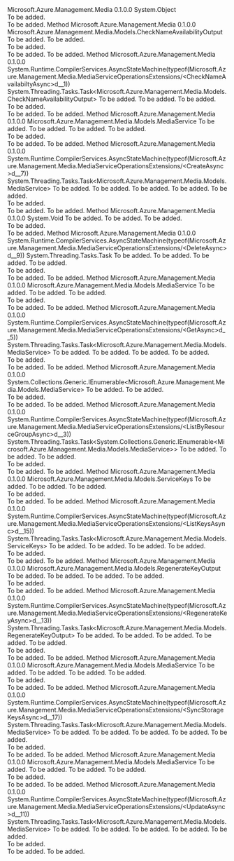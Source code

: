 <Type Name="MediaServiceOperationsExtensions" FullName="Microsoft.Azure.Management.Media.MediaServiceOperationsExtensions">
  <TypeSignature Language="C#" Value="public static class MediaServiceOperationsExtensions" />
  <TypeSignature Language="ILAsm" Value=".class public auto ansi abstract sealed beforefieldinit MediaServiceOperationsExtensions extends System.Object" />
  <TypeSignature Language="DocId" Value="T:Microsoft.Azure.Management.Media.MediaServiceOperationsExtensions" />
  <TypeSignature Language="VB.NET" Value="Public Module MediaServiceOperationsExtensions" />
  <TypeSignature Language="F#" Value="type MediaServiceOperationsExtensions = class" />
  <AssemblyInfo>
    <AssemblyName>Microsoft.Azure.Management.Media</AssemblyName>
    <AssemblyVersion>0.1.0.0</AssemblyVersion>
  </AssemblyInfo>
  <Base>
    <BaseTypeName>System.Object</BaseTypeName>
  </Base>
  <Interfaces />
  <Docs>
    <summary>To be added.</summary>
    <remarks>To be added.</remarks>
  </Docs>
  <Members>
    <Member MemberName="CheckNameAvailabilty">
      <MemberSignature Language="C#" Value="public static Microsoft.Azure.Management.Media.Models.CheckNameAvailabilityOutput CheckNameAvailabilty (this Microsoft.Azure.Management.Media.IMediaServiceOperations operations, Microsoft.Azure.Management.Media.Models.CheckNameAvailabilityInput checkNameAvailabilityInput);" />
      <MemberSignature Language="ILAsm" Value=".method public static hidebysig class Microsoft.Azure.Management.Media.Models.CheckNameAvailabilityOutput CheckNameAvailabilty(class Microsoft.Azure.Management.Media.IMediaServiceOperations operations, class Microsoft.Azure.Management.Media.Models.CheckNameAvailabilityInput checkNameAvailabilityInput) cil managed" />
      <MemberSignature Language="DocId" Value="M:Microsoft.Azure.Management.Media.MediaServiceOperationsExtensions.CheckNameAvailabilty(Microsoft.Azure.Management.Media.IMediaServiceOperations,Microsoft.Azure.Management.Media.Models.CheckNameAvailabilityInput)" />
      <MemberSignature Language="F#" Value="static member CheckNameAvailabilty : Microsoft.Azure.Management.Media.IMediaServiceOperations * Microsoft.Azure.Management.Media.Models.CheckNameAvailabilityInput -&gt; Microsoft.Azure.Management.Media.Models.CheckNameAvailabilityOutput" Usage="Microsoft.Azure.Management.Media.MediaServiceOperationsExtensions.CheckNameAvailabilty (operations, checkNameAvailabilityInput)" />
      <MemberType>Method</MemberType>
      <AssemblyInfo>
        <AssemblyName>Microsoft.Azure.Management.Media</AssemblyName>
        <AssemblyVersion>0.1.0.0</AssemblyVersion>
      </AssemblyInfo>
      <ReturnValue>
        <ReturnType>Microsoft.Azure.Management.Media.Models.CheckNameAvailabilityOutput</ReturnType>
      </ReturnValue>
      <Parameters>
        <Parameter Name="operations" Type="Microsoft.Azure.Management.Media.IMediaServiceOperations" RefType="this" />
        <Parameter Name="checkNameAvailabilityInput" Type="Microsoft.Azure.Management.Media.Models.CheckNameAvailabilityInput" />
      </Parameters>
      <Docs>
        <param name="operations">To be added.</param>
        <param name="checkNameAvailabilityInput">To be added.</param>
        <summary>To be added.</summary>
        <returns>To be added.</returns>
        <remarks>To be added.</remarks>
      </Docs>
    </Member>
    <Member MemberName="CheckNameAvailabiltyAsync">
      <MemberSignature Language="C#" Value="public static System.Threading.Tasks.Task&lt;Microsoft.Azure.Management.Media.Models.CheckNameAvailabilityOutput&gt; CheckNameAvailabiltyAsync (this Microsoft.Azure.Management.Media.IMediaServiceOperations operations, Microsoft.Azure.Management.Media.Models.CheckNameAvailabilityInput checkNameAvailabilityInput, System.Threading.CancellationToken cancellationToken = null);" />
      <MemberSignature Language="ILAsm" Value=".method public static hidebysig class System.Threading.Tasks.Task`1&lt;class Microsoft.Azure.Management.Media.Models.CheckNameAvailabilityOutput&gt; CheckNameAvailabiltyAsync(class Microsoft.Azure.Management.Media.IMediaServiceOperations operations, class Microsoft.Azure.Management.Media.Models.CheckNameAvailabilityInput checkNameAvailabilityInput, valuetype System.Threading.CancellationToken cancellationToken) cil managed" />
      <MemberSignature Language="DocId" Value="M:Microsoft.Azure.Management.Media.MediaServiceOperationsExtensions.CheckNameAvailabiltyAsync(Microsoft.Azure.Management.Media.IMediaServiceOperations,Microsoft.Azure.Management.Media.Models.CheckNameAvailabilityInput,System.Threading.CancellationToken)" />
      <MemberSignature Language="F#" Value="static member CheckNameAvailabiltyAsync : Microsoft.Azure.Management.Media.IMediaServiceOperations * Microsoft.Azure.Management.Media.Models.CheckNameAvailabilityInput * System.Threading.CancellationToken -&gt; System.Threading.Tasks.Task&lt;Microsoft.Azure.Management.Media.Models.CheckNameAvailabilityOutput&gt;" Usage="Microsoft.Azure.Management.Media.MediaServiceOperationsExtensions.CheckNameAvailabiltyAsync (operations, checkNameAvailabilityInput, cancellationToken)" />
      <MemberType>Method</MemberType>
      <AssemblyInfo>
        <AssemblyName>Microsoft.Azure.Management.Media</AssemblyName>
        <AssemblyVersion>0.1.0.0</AssemblyVersion>
      </AssemblyInfo>
      <Attributes>
        <Attribute>
          <AttributeName>System.Runtime.CompilerServices.AsyncStateMachine(typeof(Microsoft.Azure.Management.Media.MediaServiceOperationsExtensions/&lt;CheckNameAvailabiltyAsync&gt;d__1))</AttributeName>
        </Attribute>
      </Attributes>
      <ReturnValue>
        <ReturnType>System.Threading.Tasks.Task&lt;Microsoft.Azure.Management.Media.Models.CheckNameAvailabilityOutput&gt;</ReturnType>
      </ReturnValue>
      <Parameters>
        <Parameter Name="operations" Type="Microsoft.Azure.Management.Media.IMediaServiceOperations" RefType="this" />
        <Parameter Name="checkNameAvailabilityInput" Type="Microsoft.Azure.Management.Media.Models.CheckNameAvailabilityInput" />
        <Parameter Name="cancellationToken" Type="System.Threading.CancellationToken" />
      </Parameters>
      <Docs>
        <param name="operations">To be added.</param>
        <param name="checkNameAvailabilityInput">To be added.</param>
        <param name="cancellationToken">To be added.</param>
        <summary>To be added.</summary>
        <returns>To be added.</returns>
        <remarks>To be added.</remarks>
      </Docs>
    </Member>
    <Member MemberName="Create">
      <MemberSignature Language="C#" Value="public static Microsoft.Azure.Management.Media.Models.MediaService Create (this Microsoft.Azure.Management.Media.IMediaServiceOperations operations, string resourceGroupName, string mediaServiceName, Microsoft.Azure.Management.Media.Models.MediaService mediaService);" />
      <MemberSignature Language="ILAsm" Value=".method public static hidebysig class Microsoft.Azure.Management.Media.Models.MediaService Create(class Microsoft.Azure.Management.Media.IMediaServiceOperations operations, string resourceGroupName, string mediaServiceName, class Microsoft.Azure.Management.Media.Models.MediaService mediaService) cil managed" />
      <MemberSignature Language="DocId" Value="M:Microsoft.Azure.Management.Media.MediaServiceOperationsExtensions.Create(Microsoft.Azure.Management.Media.IMediaServiceOperations,System.String,System.String,Microsoft.Azure.Management.Media.Models.MediaService)" />
      <MemberSignature Language="F#" Value="static member Create : Microsoft.Azure.Management.Media.IMediaServiceOperations * string * string * Microsoft.Azure.Management.Media.Models.MediaService -&gt; Microsoft.Azure.Management.Media.Models.MediaService" Usage="Microsoft.Azure.Management.Media.MediaServiceOperationsExtensions.Create (operations, resourceGroupName, mediaServiceName, mediaService)" />
      <MemberType>Method</MemberType>
      <AssemblyInfo>
        <AssemblyName>Microsoft.Azure.Management.Media</AssemblyName>
        <AssemblyVersion>0.1.0.0</AssemblyVersion>
      </AssemblyInfo>
      <ReturnValue>
        <ReturnType>Microsoft.Azure.Management.Media.Models.MediaService</ReturnType>
      </ReturnValue>
      <Parameters>
        <Parameter Name="operations" Type="Microsoft.Azure.Management.Media.IMediaServiceOperations" RefType="this" />
        <Parameter Name="resourceGroupName" Type="System.String" />
        <Parameter Name="mediaServiceName" Type="System.String" />
        <Parameter Name="mediaService" Type="Microsoft.Azure.Management.Media.Models.MediaService" />
      </Parameters>
      <Docs>
        <param name="operations">To be added.</param>
        <param name="resourceGroupName">To be added.</param>
        <param name="mediaServiceName">To be added.</param>
        <param name="mediaService">To be added.</param>
        <summary>To be added.</summary>
        <returns>To be added.</returns>
        <remarks>To be added.</remarks>
      </Docs>
    </Member>
    <Member MemberName="CreateAsync">
      <MemberSignature Language="C#" Value="public static System.Threading.Tasks.Task&lt;Microsoft.Azure.Management.Media.Models.MediaService&gt; CreateAsync (this Microsoft.Azure.Management.Media.IMediaServiceOperations operations, string resourceGroupName, string mediaServiceName, Microsoft.Azure.Management.Media.Models.MediaService mediaService, System.Threading.CancellationToken cancellationToken = null);" />
      <MemberSignature Language="ILAsm" Value=".method public static hidebysig class System.Threading.Tasks.Task`1&lt;class Microsoft.Azure.Management.Media.Models.MediaService&gt; CreateAsync(class Microsoft.Azure.Management.Media.IMediaServiceOperations operations, string resourceGroupName, string mediaServiceName, class Microsoft.Azure.Management.Media.Models.MediaService mediaService, valuetype System.Threading.CancellationToken cancellationToken) cil managed" />
      <MemberSignature Language="DocId" Value="M:Microsoft.Azure.Management.Media.MediaServiceOperationsExtensions.CreateAsync(Microsoft.Azure.Management.Media.IMediaServiceOperations,System.String,System.String,Microsoft.Azure.Management.Media.Models.MediaService,System.Threading.CancellationToken)" />
      <MemberSignature Language="F#" Value="static member CreateAsync : Microsoft.Azure.Management.Media.IMediaServiceOperations * string * string * Microsoft.Azure.Management.Media.Models.MediaService * System.Threading.CancellationToken -&gt; System.Threading.Tasks.Task&lt;Microsoft.Azure.Management.Media.Models.MediaService&gt;" Usage="Microsoft.Azure.Management.Media.MediaServiceOperationsExtensions.CreateAsync (operations, resourceGroupName, mediaServiceName, mediaService, cancellationToken)" />
      <MemberType>Method</MemberType>
      <AssemblyInfo>
        <AssemblyName>Microsoft.Azure.Management.Media</AssemblyName>
        <AssemblyVersion>0.1.0.0</AssemblyVersion>
      </AssemblyInfo>
      <Attributes>
        <Attribute>
          <AttributeName>System.Runtime.CompilerServices.AsyncStateMachine(typeof(Microsoft.Azure.Management.Media.MediaServiceOperationsExtensions/&lt;CreateAsync&gt;d__7))</AttributeName>
        </Attribute>
      </Attributes>
      <ReturnValue>
        <ReturnType>System.Threading.Tasks.Task&lt;Microsoft.Azure.Management.Media.Models.MediaService&gt;</ReturnType>
      </ReturnValue>
      <Parameters>
        <Parameter Name="operations" Type="Microsoft.Azure.Management.Media.IMediaServiceOperations" RefType="this" />
        <Parameter Name="resourceGroupName" Type="System.String" />
        <Parameter Name="mediaServiceName" Type="System.String" />
        <Parameter Name="mediaService" Type="Microsoft.Azure.Management.Media.Models.MediaService" />
        <Parameter Name="cancellationToken" Type="System.Threading.CancellationToken" />
      </Parameters>
      <Docs>
        <param name="operations">To be added.</param>
        <param name="resourceGroupName">To be added.</param>
        <param name="mediaServiceName">To be added.</param>
        <param name="mediaService">To be added.</param>
        <param name="cancellationToken">To be added.</param>
        <summary>To be added.</summary>
        <returns>To be added.</returns>
        <remarks>To be added.</remarks>
      </Docs>
    </Member>
    <Member MemberName="Delete">
      <MemberSignature Language="C#" Value="public static void Delete (this Microsoft.Azure.Management.Media.IMediaServiceOperations operations, string resourceGroupName, string mediaServiceName);" />
      <MemberSignature Language="ILAsm" Value=".method public static hidebysig void Delete(class Microsoft.Azure.Management.Media.IMediaServiceOperations operations, string resourceGroupName, string mediaServiceName) cil managed" />
      <MemberSignature Language="DocId" Value="M:Microsoft.Azure.Management.Media.MediaServiceOperationsExtensions.Delete(Microsoft.Azure.Management.Media.IMediaServiceOperations,System.String,System.String)" />
      <MemberSignature Language="VB.NET" Value="&lt;Extension()&gt;&#xA;Public Sub Delete (operations As IMediaServiceOperations, resourceGroupName As String, mediaServiceName As String)" />
      <MemberSignature Language="F#" Value="static member Delete : Microsoft.Azure.Management.Media.IMediaServiceOperations * string * string -&gt; unit" Usage="Microsoft.Azure.Management.Media.MediaServiceOperationsExtensions.Delete (operations, resourceGroupName, mediaServiceName)" />
      <MemberType>Method</MemberType>
      <AssemblyInfo>
        <AssemblyName>Microsoft.Azure.Management.Media</AssemblyName>
        <AssemblyVersion>0.1.0.0</AssemblyVersion>
      </AssemblyInfo>
      <ReturnValue>
        <ReturnType>System.Void</ReturnType>
      </ReturnValue>
      <Parameters>
        <Parameter Name="operations" Type="Microsoft.Azure.Management.Media.IMediaServiceOperations" RefType="this" />
        <Parameter Name="resourceGroupName" Type="System.String" />
        <Parameter Name="mediaServiceName" Type="System.String" />
      </Parameters>
      <Docs>
        <param name="operations">To be added.</param>
        <param name="resourceGroupName">To be added.</param>
        <param name="mediaServiceName">To be added.</param>
        <summary>To be added.</summary>
        <remarks>To be added.</remarks>
      </Docs>
    </Member>
    <Member MemberName="DeleteAsync">
      <MemberSignature Language="C#" Value="public static System.Threading.Tasks.Task DeleteAsync (this Microsoft.Azure.Management.Media.IMediaServiceOperations operations, string resourceGroupName, string mediaServiceName, System.Threading.CancellationToken cancellationToken = null);" />
      <MemberSignature Language="ILAsm" Value=".method public static hidebysig class System.Threading.Tasks.Task DeleteAsync(class Microsoft.Azure.Management.Media.IMediaServiceOperations operations, string resourceGroupName, string mediaServiceName, valuetype System.Threading.CancellationToken cancellationToken) cil managed" />
      <MemberSignature Language="DocId" Value="M:Microsoft.Azure.Management.Media.MediaServiceOperationsExtensions.DeleteAsync(Microsoft.Azure.Management.Media.IMediaServiceOperations,System.String,System.String,System.Threading.CancellationToken)" />
      <MemberSignature Language="F#" Value="static member DeleteAsync : Microsoft.Azure.Management.Media.IMediaServiceOperations * string * string * System.Threading.CancellationToken -&gt; System.Threading.Tasks.Task" Usage="Microsoft.Azure.Management.Media.MediaServiceOperationsExtensions.DeleteAsync (operations, resourceGroupName, mediaServiceName, cancellationToken)" />
      <MemberType>Method</MemberType>
      <AssemblyInfo>
        <AssemblyName>Microsoft.Azure.Management.Media</AssemblyName>
        <AssemblyVersion>0.1.0.0</AssemblyVersion>
      </AssemblyInfo>
      <Attributes>
        <Attribute>
          <AttributeName>System.Runtime.CompilerServices.AsyncStateMachine(typeof(Microsoft.Azure.Management.Media.MediaServiceOperationsExtensions/&lt;DeleteAsync&gt;d__9))</AttributeName>
        </Attribute>
      </Attributes>
      <ReturnValue>
        <ReturnType>System.Threading.Tasks.Task</ReturnType>
      </ReturnValue>
      <Parameters>
        <Parameter Name="operations" Type="Microsoft.Azure.Management.Media.IMediaServiceOperations" RefType="this" />
        <Parameter Name="resourceGroupName" Type="System.String" />
        <Parameter Name="mediaServiceName" Type="System.String" />
        <Parameter Name="cancellationToken" Type="System.Threading.CancellationToken" />
      </Parameters>
      <Docs>
        <param name="operations">To be added.</param>
        <param name="resourceGroupName">To be added.</param>
        <param name="mediaServiceName">To be added.</param>
        <param name="cancellationToken">To be added.</param>
        <summary>To be added.</summary>
        <returns>To be added.</returns>
        <remarks>To be added.</remarks>
      </Docs>
    </Member>
    <Member MemberName="Get">
      <MemberSignature Language="C#" Value="public static Microsoft.Azure.Management.Media.Models.MediaService Get (this Microsoft.Azure.Management.Media.IMediaServiceOperations operations, string resourceGroupName, string mediaServiceName);" />
      <MemberSignature Language="ILAsm" Value=".method public static hidebysig class Microsoft.Azure.Management.Media.Models.MediaService Get(class Microsoft.Azure.Management.Media.IMediaServiceOperations operations, string resourceGroupName, string mediaServiceName) cil managed" />
      <MemberSignature Language="DocId" Value="M:Microsoft.Azure.Management.Media.MediaServiceOperationsExtensions.Get(Microsoft.Azure.Management.Media.IMediaServiceOperations,System.String,System.String)" />
      <MemberSignature Language="VB.NET" Value="&lt;Extension()&gt;&#xA;Public Function Get (operations As IMediaServiceOperations, resourceGroupName As String, mediaServiceName As String) As MediaService" />
      <MemberSignature Language="F#" Value="static member Get : Microsoft.Azure.Management.Media.IMediaServiceOperations * string * string -&gt; Microsoft.Azure.Management.Media.Models.MediaService" Usage="Microsoft.Azure.Management.Media.MediaServiceOperationsExtensions.Get (operations, resourceGroupName, mediaServiceName)" />
      <MemberType>Method</MemberType>
      <AssemblyInfo>
        <AssemblyName>Microsoft.Azure.Management.Media</AssemblyName>
        <AssemblyVersion>0.1.0.0</AssemblyVersion>
      </AssemblyInfo>
      <ReturnValue>
        <ReturnType>Microsoft.Azure.Management.Media.Models.MediaService</ReturnType>
      </ReturnValue>
      <Parameters>
        <Parameter Name="operations" Type="Microsoft.Azure.Management.Media.IMediaServiceOperations" RefType="this" />
        <Parameter Name="resourceGroupName" Type="System.String" />
        <Parameter Name="mediaServiceName" Type="System.String" />
      </Parameters>
      <Docs>
        <param name="operations">To be added.</param>
        <param name="resourceGroupName">To be added.</param>
        <param name="mediaServiceName">To be added.</param>
        <summary>To be added.</summary>
        <returns>To be added.</returns>
        <remarks>To be added.</remarks>
      </Docs>
    </Member>
    <Member MemberName="GetAsync">
      <MemberSignature Language="C#" Value="public static System.Threading.Tasks.Task&lt;Microsoft.Azure.Management.Media.Models.MediaService&gt; GetAsync (this Microsoft.Azure.Management.Media.IMediaServiceOperations operations, string resourceGroupName, string mediaServiceName, System.Threading.CancellationToken cancellationToken = null);" />
      <MemberSignature Language="ILAsm" Value=".method public static hidebysig class System.Threading.Tasks.Task`1&lt;class Microsoft.Azure.Management.Media.Models.MediaService&gt; GetAsync(class Microsoft.Azure.Management.Media.IMediaServiceOperations operations, string resourceGroupName, string mediaServiceName, valuetype System.Threading.CancellationToken cancellationToken) cil managed" />
      <MemberSignature Language="DocId" Value="M:Microsoft.Azure.Management.Media.MediaServiceOperationsExtensions.GetAsync(Microsoft.Azure.Management.Media.IMediaServiceOperations,System.String,System.String,System.Threading.CancellationToken)" />
      <MemberSignature Language="F#" Value="static member GetAsync : Microsoft.Azure.Management.Media.IMediaServiceOperations * string * string * System.Threading.CancellationToken -&gt; System.Threading.Tasks.Task&lt;Microsoft.Azure.Management.Media.Models.MediaService&gt;" Usage="Microsoft.Azure.Management.Media.MediaServiceOperationsExtensions.GetAsync (operations, resourceGroupName, mediaServiceName, cancellationToken)" />
      <MemberType>Method</MemberType>
      <AssemblyInfo>
        <AssemblyName>Microsoft.Azure.Management.Media</AssemblyName>
        <AssemblyVersion>0.1.0.0</AssemblyVersion>
      </AssemblyInfo>
      <Attributes>
        <Attribute>
          <AttributeName>System.Runtime.CompilerServices.AsyncStateMachine(typeof(Microsoft.Azure.Management.Media.MediaServiceOperationsExtensions/&lt;GetAsync&gt;d__5))</AttributeName>
        </Attribute>
      </Attributes>
      <ReturnValue>
        <ReturnType>System.Threading.Tasks.Task&lt;Microsoft.Azure.Management.Media.Models.MediaService&gt;</ReturnType>
      </ReturnValue>
      <Parameters>
        <Parameter Name="operations" Type="Microsoft.Azure.Management.Media.IMediaServiceOperations" RefType="this" />
        <Parameter Name="resourceGroupName" Type="System.String" />
        <Parameter Name="mediaServiceName" Type="System.String" />
        <Parameter Name="cancellationToken" Type="System.Threading.CancellationToken" />
      </Parameters>
      <Docs>
        <param name="operations">To be added.</param>
        <param name="resourceGroupName">To be added.</param>
        <param name="mediaServiceName">To be added.</param>
        <param name="cancellationToken">To be added.</param>
        <summary>To be added.</summary>
        <returns>To be added.</returns>
        <remarks>To be added.</remarks>
      </Docs>
    </Member>
    <Member MemberName="ListByResourceGroup">
      <MemberSignature Language="C#" Value="public static System.Collections.Generic.IEnumerable&lt;Microsoft.Azure.Management.Media.Models.MediaService&gt; ListByResourceGroup (this Microsoft.Azure.Management.Media.IMediaServiceOperations operations, string resourceGroupName);" />
      <MemberSignature Language="ILAsm" Value=".method public static hidebysig class System.Collections.Generic.IEnumerable`1&lt;class Microsoft.Azure.Management.Media.Models.MediaService&gt; ListByResourceGroup(class Microsoft.Azure.Management.Media.IMediaServiceOperations operations, string resourceGroupName) cil managed" />
      <MemberSignature Language="DocId" Value="M:Microsoft.Azure.Management.Media.MediaServiceOperationsExtensions.ListByResourceGroup(Microsoft.Azure.Management.Media.IMediaServiceOperations,System.String)" />
      <MemberSignature Language="VB.NET" Value="&lt;Extension()&gt;&#xA;Public Function ListByResourceGroup (operations As IMediaServiceOperations, resourceGroupName As String) As IEnumerable(Of MediaService)" />
      <MemberSignature Language="F#" Value="static member ListByResourceGroup : Microsoft.Azure.Management.Media.IMediaServiceOperations * string -&gt; seq&lt;Microsoft.Azure.Management.Media.Models.MediaService&gt;" Usage="Microsoft.Azure.Management.Media.MediaServiceOperationsExtensions.ListByResourceGroup (operations, resourceGroupName)" />
      <MemberType>Method</MemberType>
      <AssemblyInfo>
        <AssemblyName>Microsoft.Azure.Management.Media</AssemblyName>
        <AssemblyVersion>0.1.0.0</AssemblyVersion>
      </AssemblyInfo>
      <ReturnValue>
        <ReturnType>System.Collections.Generic.IEnumerable&lt;Microsoft.Azure.Management.Media.Models.MediaService&gt;</ReturnType>
      </ReturnValue>
      <Parameters>
        <Parameter Name="operations" Type="Microsoft.Azure.Management.Media.IMediaServiceOperations" RefType="this" />
        <Parameter Name="resourceGroupName" Type="System.String" />
      </Parameters>
      <Docs>
        <param name="operations">To be added.</param>
        <param name="resourceGroupName">To be added.</param>
        <summary>To be added.</summary>
        <returns>To be added.</returns>
        <remarks>To be added.</remarks>
      </Docs>
    </Member>
    <Member MemberName="ListByResourceGroupAsync">
      <MemberSignature Language="C#" Value="public static System.Threading.Tasks.Task&lt;System.Collections.Generic.IEnumerable&lt;Microsoft.Azure.Management.Media.Models.MediaService&gt;&gt; ListByResourceGroupAsync (this Microsoft.Azure.Management.Media.IMediaServiceOperations operations, string resourceGroupName, System.Threading.CancellationToken cancellationToken = null);" />
      <MemberSignature Language="ILAsm" Value=".method public static hidebysig class System.Threading.Tasks.Task`1&lt;class System.Collections.Generic.IEnumerable`1&lt;class Microsoft.Azure.Management.Media.Models.MediaService&gt;&gt; ListByResourceGroupAsync(class Microsoft.Azure.Management.Media.IMediaServiceOperations operations, string resourceGroupName, valuetype System.Threading.CancellationToken cancellationToken) cil managed" />
      <MemberSignature Language="DocId" Value="M:Microsoft.Azure.Management.Media.MediaServiceOperationsExtensions.ListByResourceGroupAsync(Microsoft.Azure.Management.Media.IMediaServiceOperations,System.String,System.Threading.CancellationToken)" />
      <MemberSignature Language="F#" Value="static member ListByResourceGroupAsync : Microsoft.Azure.Management.Media.IMediaServiceOperations * string * System.Threading.CancellationToken -&gt; System.Threading.Tasks.Task&lt;seq&lt;Microsoft.Azure.Management.Media.Models.MediaService&gt;&gt;" Usage="Microsoft.Azure.Management.Media.MediaServiceOperationsExtensions.ListByResourceGroupAsync (operations, resourceGroupName, cancellationToken)" />
      <MemberType>Method</MemberType>
      <AssemblyInfo>
        <AssemblyName>Microsoft.Azure.Management.Media</AssemblyName>
        <AssemblyVersion>0.1.0.0</AssemblyVersion>
      </AssemblyInfo>
      <Attributes>
        <Attribute>
          <AttributeName>System.Runtime.CompilerServices.AsyncStateMachine(typeof(Microsoft.Azure.Management.Media.MediaServiceOperationsExtensions/&lt;ListByResourceGroupAsync&gt;d__3))</AttributeName>
        </Attribute>
      </Attributes>
      <ReturnValue>
        <ReturnType>System.Threading.Tasks.Task&lt;System.Collections.Generic.IEnumerable&lt;Microsoft.Azure.Management.Media.Models.MediaService&gt;&gt;</ReturnType>
      </ReturnValue>
      <Parameters>
        <Parameter Name="operations" Type="Microsoft.Azure.Management.Media.IMediaServiceOperations" RefType="this" />
        <Parameter Name="resourceGroupName" Type="System.String" />
        <Parameter Name="cancellationToken" Type="System.Threading.CancellationToken" />
      </Parameters>
      <Docs>
        <param name="operations">To be added.</param>
        <param name="resourceGroupName">To be added.</param>
        <param name="cancellationToken">To be added.</param>
        <summary>To be added.</summary>
        <returns>To be added.</returns>
        <remarks>To be added.</remarks>
      </Docs>
    </Member>
    <Member MemberName="ListKeys">
      <MemberSignature Language="C#" Value="public static Microsoft.Azure.Management.Media.Models.ServiceKeys ListKeys (this Microsoft.Azure.Management.Media.IMediaServiceOperations operations, string resourceGroupName, string mediaServiceName);" />
      <MemberSignature Language="ILAsm" Value=".method public static hidebysig class Microsoft.Azure.Management.Media.Models.ServiceKeys ListKeys(class Microsoft.Azure.Management.Media.IMediaServiceOperations operations, string resourceGroupName, string mediaServiceName) cil managed" />
      <MemberSignature Language="DocId" Value="M:Microsoft.Azure.Management.Media.MediaServiceOperationsExtensions.ListKeys(Microsoft.Azure.Management.Media.IMediaServiceOperations,System.String,System.String)" />
      <MemberSignature Language="VB.NET" Value="&lt;Extension()&gt;&#xA;Public Function ListKeys (operations As IMediaServiceOperations, resourceGroupName As String, mediaServiceName As String) As ServiceKeys" />
      <MemberSignature Language="F#" Value="static member ListKeys : Microsoft.Azure.Management.Media.IMediaServiceOperations * string * string -&gt; Microsoft.Azure.Management.Media.Models.ServiceKeys" Usage="Microsoft.Azure.Management.Media.MediaServiceOperationsExtensions.ListKeys (operations, resourceGroupName, mediaServiceName)" />
      <MemberType>Method</MemberType>
      <AssemblyInfo>
        <AssemblyName>Microsoft.Azure.Management.Media</AssemblyName>
        <AssemblyVersion>0.1.0.0</AssemblyVersion>
      </AssemblyInfo>
      <ReturnValue>
        <ReturnType>Microsoft.Azure.Management.Media.Models.ServiceKeys</ReturnType>
      </ReturnValue>
      <Parameters>
        <Parameter Name="operations" Type="Microsoft.Azure.Management.Media.IMediaServiceOperations" RefType="this" />
        <Parameter Name="resourceGroupName" Type="System.String" />
        <Parameter Name="mediaServiceName" Type="System.String" />
      </Parameters>
      <Docs>
        <param name="operations">To be added.</param>
        <param name="resourceGroupName">To be added.</param>
        <param name="mediaServiceName">To be added.</param>
        <summary>To be added.</summary>
        <returns>To be added.</returns>
        <remarks>To be added.</remarks>
      </Docs>
    </Member>
    <Member MemberName="ListKeysAsync">
      <MemberSignature Language="C#" Value="public static System.Threading.Tasks.Task&lt;Microsoft.Azure.Management.Media.Models.ServiceKeys&gt; ListKeysAsync (this Microsoft.Azure.Management.Media.IMediaServiceOperations operations, string resourceGroupName, string mediaServiceName, System.Threading.CancellationToken cancellationToken = null);" />
      <MemberSignature Language="ILAsm" Value=".method public static hidebysig class System.Threading.Tasks.Task`1&lt;class Microsoft.Azure.Management.Media.Models.ServiceKeys&gt; ListKeysAsync(class Microsoft.Azure.Management.Media.IMediaServiceOperations operations, string resourceGroupName, string mediaServiceName, valuetype System.Threading.CancellationToken cancellationToken) cil managed" />
      <MemberSignature Language="DocId" Value="M:Microsoft.Azure.Management.Media.MediaServiceOperationsExtensions.ListKeysAsync(Microsoft.Azure.Management.Media.IMediaServiceOperations,System.String,System.String,System.Threading.CancellationToken)" />
      <MemberSignature Language="F#" Value="static member ListKeysAsync : Microsoft.Azure.Management.Media.IMediaServiceOperations * string * string * System.Threading.CancellationToken -&gt; System.Threading.Tasks.Task&lt;Microsoft.Azure.Management.Media.Models.ServiceKeys&gt;" Usage="Microsoft.Azure.Management.Media.MediaServiceOperationsExtensions.ListKeysAsync (operations, resourceGroupName, mediaServiceName, cancellationToken)" />
      <MemberType>Method</MemberType>
      <AssemblyInfo>
        <AssemblyName>Microsoft.Azure.Management.Media</AssemblyName>
        <AssemblyVersion>0.1.0.0</AssemblyVersion>
      </AssemblyInfo>
      <Attributes>
        <Attribute>
          <AttributeName>System.Runtime.CompilerServices.AsyncStateMachine(typeof(Microsoft.Azure.Management.Media.MediaServiceOperationsExtensions/&lt;ListKeysAsync&gt;d__15))</AttributeName>
        </Attribute>
      </Attributes>
      <ReturnValue>
        <ReturnType>System.Threading.Tasks.Task&lt;Microsoft.Azure.Management.Media.Models.ServiceKeys&gt;</ReturnType>
      </ReturnValue>
      <Parameters>
        <Parameter Name="operations" Type="Microsoft.Azure.Management.Media.IMediaServiceOperations" RefType="this" />
        <Parameter Name="resourceGroupName" Type="System.String" />
        <Parameter Name="mediaServiceName" Type="System.String" />
        <Parameter Name="cancellationToken" Type="System.Threading.CancellationToken" />
      </Parameters>
      <Docs>
        <param name="operations">To be added.</param>
        <param name="resourceGroupName">To be added.</param>
        <param name="mediaServiceName">To be added.</param>
        <param name="cancellationToken">To be added.</param>
        <summary>To be added.</summary>
        <returns>To be added.</returns>
        <remarks>To be added.</remarks>
      </Docs>
    </Member>
    <Member MemberName="RegenerateKey">
      <MemberSignature Language="C#" Value="public static Microsoft.Azure.Management.Media.Models.RegenerateKeyOutput RegenerateKey (this Microsoft.Azure.Management.Media.IMediaServiceOperations operations, string resourceGroupName, string mediaServiceName, Microsoft.Azure.Management.Media.Models.RegenerateKeyInput regenerateKeyInput);" />
      <MemberSignature Language="ILAsm" Value=".method public static hidebysig class Microsoft.Azure.Management.Media.Models.RegenerateKeyOutput RegenerateKey(class Microsoft.Azure.Management.Media.IMediaServiceOperations operations, string resourceGroupName, string mediaServiceName, class Microsoft.Azure.Management.Media.Models.RegenerateKeyInput regenerateKeyInput) cil managed" />
      <MemberSignature Language="DocId" Value="M:Microsoft.Azure.Management.Media.MediaServiceOperationsExtensions.RegenerateKey(Microsoft.Azure.Management.Media.IMediaServiceOperations,System.String,System.String,Microsoft.Azure.Management.Media.Models.RegenerateKeyInput)" />
      <MemberSignature Language="F#" Value="static member RegenerateKey : Microsoft.Azure.Management.Media.IMediaServiceOperations * string * string * Microsoft.Azure.Management.Media.Models.RegenerateKeyInput -&gt; Microsoft.Azure.Management.Media.Models.RegenerateKeyOutput" Usage="Microsoft.Azure.Management.Media.MediaServiceOperationsExtensions.RegenerateKey (operations, resourceGroupName, mediaServiceName, regenerateKeyInput)" />
      <MemberType>Method</MemberType>
      <AssemblyInfo>
        <AssemblyName>Microsoft.Azure.Management.Media</AssemblyName>
        <AssemblyVersion>0.1.0.0</AssemblyVersion>
      </AssemblyInfo>
      <ReturnValue>
        <ReturnType>Microsoft.Azure.Management.Media.Models.RegenerateKeyOutput</ReturnType>
      </ReturnValue>
      <Parameters>
        <Parameter Name="operations" Type="Microsoft.Azure.Management.Media.IMediaServiceOperations" RefType="this" />
        <Parameter Name="resourceGroupName" Type="System.String" />
        <Parameter Name="mediaServiceName" Type="System.String" />
        <Parameter Name="regenerateKeyInput" Type="Microsoft.Azure.Management.Media.Models.RegenerateKeyInput" />
      </Parameters>
      <Docs>
        <param name="operations">To be added.</param>
        <param name="resourceGroupName">To be added.</param>
        <param name="mediaServiceName">To be added.</param>
        <param name="regenerateKeyInput">To be added.</param>
        <summary>To be added.</summary>
        <returns>To be added.</returns>
        <remarks>To be added.</remarks>
      </Docs>
    </Member>
    <Member MemberName="RegenerateKeyAsync">
      <MemberSignature Language="C#" Value="public static System.Threading.Tasks.Task&lt;Microsoft.Azure.Management.Media.Models.RegenerateKeyOutput&gt; RegenerateKeyAsync (this Microsoft.Azure.Management.Media.IMediaServiceOperations operations, string resourceGroupName, string mediaServiceName, Microsoft.Azure.Management.Media.Models.RegenerateKeyInput regenerateKeyInput, System.Threading.CancellationToken cancellationToken = null);" />
      <MemberSignature Language="ILAsm" Value=".method public static hidebysig class System.Threading.Tasks.Task`1&lt;class Microsoft.Azure.Management.Media.Models.RegenerateKeyOutput&gt; RegenerateKeyAsync(class Microsoft.Azure.Management.Media.IMediaServiceOperations operations, string resourceGroupName, string mediaServiceName, class Microsoft.Azure.Management.Media.Models.RegenerateKeyInput regenerateKeyInput, valuetype System.Threading.CancellationToken cancellationToken) cil managed" />
      <MemberSignature Language="DocId" Value="M:Microsoft.Azure.Management.Media.MediaServiceOperationsExtensions.RegenerateKeyAsync(Microsoft.Azure.Management.Media.IMediaServiceOperations,System.String,System.String,Microsoft.Azure.Management.Media.Models.RegenerateKeyInput,System.Threading.CancellationToken)" />
      <MemberSignature Language="F#" Value="static member RegenerateKeyAsync : Microsoft.Azure.Management.Media.IMediaServiceOperations * string * string * Microsoft.Azure.Management.Media.Models.RegenerateKeyInput * System.Threading.CancellationToken -&gt; System.Threading.Tasks.Task&lt;Microsoft.Azure.Management.Media.Models.RegenerateKeyOutput&gt;" Usage="Microsoft.Azure.Management.Media.MediaServiceOperationsExtensions.RegenerateKeyAsync (operations, resourceGroupName, mediaServiceName, regenerateKeyInput, cancellationToken)" />
      <MemberType>Method</MemberType>
      <AssemblyInfo>
        <AssemblyName>Microsoft.Azure.Management.Media</AssemblyName>
        <AssemblyVersion>0.1.0.0</AssemblyVersion>
      </AssemblyInfo>
      <Attributes>
        <Attribute>
          <AttributeName>System.Runtime.CompilerServices.AsyncStateMachine(typeof(Microsoft.Azure.Management.Media.MediaServiceOperationsExtensions/&lt;RegenerateKeyAsync&gt;d__13))</AttributeName>
        </Attribute>
      </Attributes>
      <ReturnValue>
        <ReturnType>System.Threading.Tasks.Task&lt;Microsoft.Azure.Management.Media.Models.RegenerateKeyOutput&gt;</ReturnType>
      </ReturnValue>
      <Parameters>
        <Parameter Name="operations" Type="Microsoft.Azure.Management.Media.IMediaServiceOperations" RefType="this" />
        <Parameter Name="resourceGroupName" Type="System.String" />
        <Parameter Name="mediaServiceName" Type="System.String" />
        <Parameter Name="regenerateKeyInput" Type="Microsoft.Azure.Management.Media.Models.RegenerateKeyInput" />
        <Parameter Name="cancellationToken" Type="System.Threading.CancellationToken" />
      </Parameters>
      <Docs>
        <param name="operations">To be added.</param>
        <param name="resourceGroupName">To be added.</param>
        <param name="mediaServiceName">To be added.</param>
        <param name="regenerateKeyInput">To be added.</param>
        <param name="cancellationToken">To be added.</param>
        <summary>To be added.</summary>
        <returns>To be added.</returns>
        <remarks>To be added.</remarks>
      </Docs>
    </Member>
    <Member MemberName="SyncStorageKeys">
      <MemberSignature Language="C#" Value="public static Microsoft.Azure.Management.Media.Models.MediaService SyncStorageKeys (this Microsoft.Azure.Management.Media.IMediaServiceOperations operations, string resourceGroupName, string mediaServiceName, Microsoft.Azure.Management.Media.Models.SyncStorageKeysInput syncStorageKeysInput);" />
      <MemberSignature Language="ILAsm" Value=".method public static hidebysig class Microsoft.Azure.Management.Media.Models.MediaService SyncStorageKeys(class Microsoft.Azure.Management.Media.IMediaServiceOperations operations, string resourceGroupName, string mediaServiceName, class Microsoft.Azure.Management.Media.Models.SyncStorageKeysInput syncStorageKeysInput) cil managed" />
      <MemberSignature Language="DocId" Value="M:Microsoft.Azure.Management.Media.MediaServiceOperationsExtensions.SyncStorageKeys(Microsoft.Azure.Management.Media.IMediaServiceOperations,System.String,System.String,Microsoft.Azure.Management.Media.Models.SyncStorageKeysInput)" />
      <MemberSignature Language="F#" Value="static member SyncStorageKeys : Microsoft.Azure.Management.Media.IMediaServiceOperations * string * string * Microsoft.Azure.Management.Media.Models.SyncStorageKeysInput -&gt; Microsoft.Azure.Management.Media.Models.MediaService" Usage="Microsoft.Azure.Management.Media.MediaServiceOperationsExtensions.SyncStorageKeys (operations, resourceGroupName, mediaServiceName, syncStorageKeysInput)" />
      <MemberType>Method</MemberType>
      <AssemblyInfo>
        <AssemblyName>Microsoft.Azure.Management.Media</AssemblyName>
        <AssemblyVersion>0.1.0.0</AssemblyVersion>
      </AssemblyInfo>
      <ReturnValue>
        <ReturnType>Microsoft.Azure.Management.Media.Models.MediaService</ReturnType>
      </ReturnValue>
      <Parameters>
        <Parameter Name="operations" Type="Microsoft.Azure.Management.Media.IMediaServiceOperations" RefType="this" />
        <Parameter Name="resourceGroupName" Type="System.String" />
        <Parameter Name="mediaServiceName" Type="System.String" />
        <Parameter Name="syncStorageKeysInput" Type="Microsoft.Azure.Management.Media.Models.SyncStorageKeysInput" />
      </Parameters>
      <Docs>
        <param name="operations">To be added.</param>
        <param name="resourceGroupName">To be added.</param>
        <param name="mediaServiceName">To be added.</param>
        <param name="syncStorageKeysInput">To be added.</param>
        <summary>To be added.</summary>
        <returns>To be added.</returns>
        <remarks>To be added.</remarks>
      </Docs>
    </Member>
    <Member MemberName="SyncStorageKeysAsync">
      <MemberSignature Language="C#" Value="public static System.Threading.Tasks.Task&lt;Microsoft.Azure.Management.Media.Models.MediaService&gt; SyncStorageKeysAsync (this Microsoft.Azure.Management.Media.IMediaServiceOperations operations, string resourceGroupName, string mediaServiceName, Microsoft.Azure.Management.Media.Models.SyncStorageKeysInput syncStorageKeysInput, System.Threading.CancellationToken cancellationToken = null);" />
      <MemberSignature Language="ILAsm" Value=".method public static hidebysig class System.Threading.Tasks.Task`1&lt;class Microsoft.Azure.Management.Media.Models.MediaService&gt; SyncStorageKeysAsync(class Microsoft.Azure.Management.Media.IMediaServiceOperations operations, string resourceGroupName, string mediaServiceName, class Microsoft.Azure.Management.Media.Models.SyncStorageKeysInput syncStorageKeysInput, valuetype System.Threading.CancellationToken cancellationToken) cil managed" />
      <MemberSignature Language="DocId" Value="M:Microsoft.Azure.Management.Media.MediaServiceOperationsExtensions.SyncStorageKeysAsync(Microsoft.Azure.Management.Media.IMediaServiceOperations,System.String,System.String,Microsoft.Azure.Management.Media.Models.SyncStorageKeysInput,System.Threading.CancellationToken)" />
      <MemberSignature Language="F#" Value="static member SyncStorageKeysAsync : Microsoft.Azure.Management.Media.IMediaServiceOperations * string * string * Microsoft.Azure.Management.Media.Models.SyncStorageKeysInput * System.Threading.CancellationToken -&gt; System.Threading.Tasks.Task&lt;Microsoft.Azure.Management.Media.Models.MediaService&gt;" Usage="Microsoft.Azure.Management.Media.MediaServiceOperationsExtensions.SyncStorageKeysAsync (operations, resourceGroupName, mediaServiceName, syncStorageKeysInput, cancellationToken)" />
      <MemberType>Method</MemberType>
      <AssemblyInfo>
        <AssemblyName>Microsoft.Azure.Management.Media</AssemblyName>
        <AssemblyVersion>0.1.0.0</AssemblyVersion>
      </AssemblyInfo>
      <Attributes>
        <Attribute>
          <AttributeName>System.Runtime.CompilerServices.AsyncStateMachine(typeof(Microsoft.Azure.Management.Media.MediaServiceOperationsExtensions/&lt;SyncStorageKeysAsync&gt;d__17))</AttributeName>
        </Attribute>
      </Attributes>
      <ReturnValue>
        <ReturnType>System.Threading.Tasks.Task&lt;Microsoft.Azure.Management.Media.Models.MediaService&gt;</ReturnType>
      </ReturnValue>
      <Parameters>
        <Parameter Name="operations" Type="Microsoft.Azure.Management.Media.IMediaServiceOperations" RefType="this" />
        <Parameter Name="resourceGroupName" Type="System.String" />
        <Parameter Name="mediaServiceName" Type="System.String" />
        <Parameter Name="syncStorageKeysInput" Type="Microsoft.Azure.Management.Media.Models.SyncStorageKeysInput" />
        <Parameter Name="cancellationToken" Type="System.Threading.CancellationToken" />
      </Parameters>
      <Docs>
        <param name="operations">To be added.</param>
        <param name="resourceGroupName">To be added.</param>
        <param name="mediaServiceName">To be added.</param>
        <param name="syncStorageKeysInput">To be added.</param>
        <param name="cancellationToken">To be added.</param>
        <summary>To be added.</summary>
        <returns>To be added.</returns>
        <remarks>To be added.</remarks>
      </Docs>
    </Member>
    <Member MemberName="Update">
      <MemberSignature Language="C#" Value="public static Microsoft.Azure.Management.Media.Models.MediaService Update (this Microsoft.Azure.Management.Media.IMediaServiceOperations operations, string resourceGroupName, string mediaServiceName, Microsoft.Azure.Management.Media.Models.MediaService mediaService);" />
      <MemberSignature Language="ILAsm" Value=".method public static hidebysig class Microsoft.Azure.Management.Media.Models.MediaService Update(class Microsoft.Azure.Management.Media.IMediaServiceOperations operations, string resourceGroupName, string mediaServiceName, class Microsoft.Azure.Management.Media.Models.MediaService mediaService) cil managed" />
      <MemberSignature Language="DocId" Value="M:Microsoft.Azure.Management.Media.MediaServiceOperationsExtensions.Update(Microsoft.Azure.Management.Media.IMediaServiceOperations,System.String,System.String,Microsoft.Azure.Management.Media.Models.MediaService)" />
      <MemberSignature Language="F#" Value="static member Update : Microsoft.Azure.Management.Media.IMediaServiceOperations * string * string * Microsoft.Azure.Management.Media.Models.MediaService -&gt; Microsoft.Azure.Management.Media.Models.MediaService" Usage="Microsoft.Azure.Management.Media.MediaServiceOperationsExtensions.Update (operations, resourceGroupName, mediaServiceName, mediaService)" />
      <MemberType>Method</MemberType>
      <AssemblyInfo>
        <AssemblyName>Microsoft.Azure.Management.Media</AssemblyName>
        <AssemblyVersion>0.1.0.0</AssemblyVersion>
      </AssemblyInfo>
      <ReturnValue>
        <ReturnType>Microsoft.Azure.Management.Media.Models.MediaService</ReturnType>
      </ReturnValue>
      <Parameters>
        <Parameter Name="operations" Type="Microsoft.Azure.Management.Media.IMediaServiceOperations" RefType="this" />
        <Parameter Name="resourceGroupName" Type="System.String" />
        <Parameter Name="mediaServiceName" Type="System.String" />
        <Parameter Name="mediaService" Type="Microsoft.Azure.Management.Media.Models.MediaService" />
      </Parameters>
      <Docs>
        <param name="operations">To be added.</param>
        <param name="resourceGroupName">To be added.</param>
        <param name="mediaServiceName">To be added.</param>
        <param name="mediaService">To be added.</param>
        <summary>To be added.</summary>
        <returns>To be added.</returns>
        <remarks>To be added.</remarks>
      </Docs>
    </Member>
    <Member MemberName="UpdateAsync">
      <MemberSignature Language="C#" Value="public static System.Threading.Tasks.Task&lt;Microsoft.Azure.Management.Media.Models.MediaService&gt; UpdateAsync (this Microsoft.Azure.Management.Media.IMediaServiceOperations operations, string resourceGroupName, string mediaServiceName, Microsoft.Azure.Management.Media.Models.MediaService mediaService, System.Threading.CancellationToken cancellationToken = null);" />
      <MemberSignature Language="ILAsm" Value=".method public static hidebysig class System.Threading.Tasks.Task`1&lt;class Microsoft.Azure.Management.Media.Models.MediaService&gt; UpdateAsync(class Microsoft.Azure.Management.Media.IMediaServiceOperations operations, string resourceGroupName, string mediaServiceName, class Microsoft.Azure.Management.Media.Models.MediaService mediaService, valuetype System.Threading.CancellationToken cancellationToken) cil managed" />
      <MemberSignature Language="DocId" Value="M:Microsoft.Azure.Management.Media.MediaServiceOperationsExtensions.UpdateAsync(Microsoft.Azure.Management.Media.IMediaServiceOperations,System.String,System.String,Microsoft.Azure.Management.Media.Models.MediaService,System.Threading.CancellationToken)" />
      <MemberSignature Language="F#" Value="static member UpdateAsync : Microsoft.Azure.Management.Media.IMediaServiceOperations * string * string * Microsoft.Azure.Management.Media.Models.MediaService * System.Threading.CancellationToken -&gt; System.Threading.Tasks.Task&lt;Microsoft.Azure.Management.Media.Models.MediaService&gt;" Usage="Microsoft.Azure.Management.Media.MediaServiceOperationsExtensions.UpdateAsync (operations, resourceGroupName, mediaServiceName, mediaService, cancellationToken)" />
      <MemberType>Method</MemberType>
      <AssemblyInfo>
        <AssemblyName>Microsoft.Azure.Management.Media</AssemblyName>
        <AssemblyVersion>0.1.0.0</AssemblyVersion>
      </AssemblyInfo>
      <Attributes>
        <Attribute>
          <AttributeName>System.Runtime.CompilerServices.AsyncStateMachine(typeof(Microsoft.Azure.Management.Media.MediaServiceOperationsExtensions/&lt;UpdateAsync&gt;d__11))</AttributeName>
        </Attribute>
      </Attributes>
      <ReturnValue>
        <ReturnType>System.Threading.Tasks.Task&lt;Microsoft.Azure.Management.Media.Models.MediaService&gt;</ReturnType>
      </ReturnValue>
      <Parameters>
        <Parameter Name="operations" Type="Microsoft.Azure.Management.Media.IMediaServiceOperations" RefType="this" />
        <Parameter Name="resourceGroupName" Type="System.String" />
        <Parameter Name="mediaServiceName" Type="System.String" />
        <Parameter Name="mediaService" Type="Microsoft.Azure.Management.Media.Models.MediaService" />
        <Parameter Name="cancellationToken" Type="System.Threading.CancellationToken" />
      </Parameters>
      <Docs>
        <param name="operations">To be added.</param>
        <param name="resourceGroupName">To be added.</param>
        <param name="mediaServiceName">To be added.</param>
        <param name="mediaService">To be added.</param>
        <param name="cancellationToken">To be added.</param>
        <summary>To be added.</summary>
        <returns>To be added.</returns>
        <remarks>To be added.</remarks>
      </Docs>
    </Member>
  </Members>
</Type>
